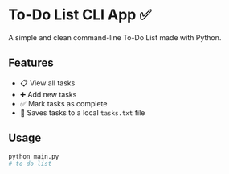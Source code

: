 # To-Do List CLI App ✅

A simple and clean command-line To-Do List made with Python.

## Features
- 📋 View all tasks
- ➕ Add new tasks
- ✅ Mark tasks as complete
- 💾 Saves tasks to a local `tasks.txt` file

## Usage

```bash
python main.py
#   t o - d o - l i s t  
 